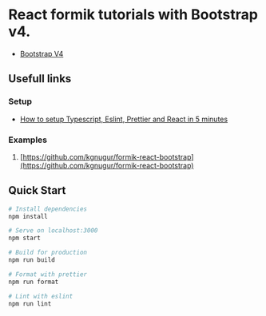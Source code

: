 # React formik tutorials with Bootstrap v4.

- [Bootstrap V4](https://react-bootstrap-v4.netlify.app/getting-started/introduction)

## Usefull links

### Setup

- [How to setup Typescript, Eslint, Prettier and React in 5 minutes](https://itnext.io/how-to-setup-typescript-eslint-prettier-and-react-in-5-minutes-44cfe8af5081)

### Examples

1. [https://github.com/kgnugur/formik-react-bootstrap](https://github.com/kgnugur/formik-react-bootstrap)

## Quick Start

```bash
# Install dependencies
npm install

# Serve on localhost:3000
npm start

# Build for production
npm run build

# Format with prettier
npm run format

# Lint with eslint
npm run lint
```

